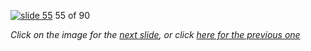 [![slide 55](https://dl.dropboxusercontent.com/u/2977490/presentations/cookbook/img55.jpg)](56.md)
55 of 90

_Click on the image for the [next slide](56.md), or click [here for the previous one](54.md)_